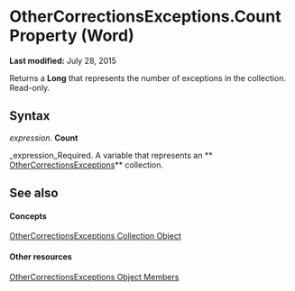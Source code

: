 
# OtherCorrectionsExceptions.Count Property (Word)

 **Last modified:** July 28, 2015

Returns a  **Long** that represents the number of exceptions in the collection. Read-only.

## Syntax

 _expression_. **Count**

 _expression_Required. A variable that represents an  ** [OtherCorrectionsExceptions](f72135be-9a82-2c45-1835-8cabb18869de.md)** collection.


## See also


#### Concepts


 [OtherCorrectionsExceptions Collection Object](f72135be-9a82-2c45-1835-8cabb18869de.md)
#### Other resources


 [OtherCorrectionsExceptions Object Members](5569aae0-899f-268e-53dd-77545065934b.md)
